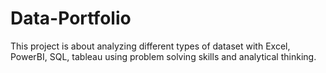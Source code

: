 # Data-Portfolio
This project is about analyzing different types of dataset with Excel, PowerBI, SQL, tableau using problem solving skills and analytical thinking.
